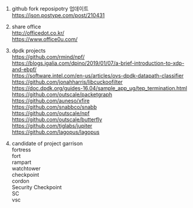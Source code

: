 1. github fork reposipotry 업데이트  
https://json.postype.com/post/210431

2. share office  
http://officedot.co.kr/  
https://www.office0u.com/  

3. dpdk projects  
https://github.com/rmind/npf/   
https://blogs.igalia.com/dpino/2019/01/07/a-brief-introduction-to-xdp-and-ebpf/   
https://software.intel.com/en-us/articles/ovs-dpdk-datapath-classifier  
https://github.com/jonahharris/libcuckoofilter  
https://doc.dpdk.org/guides-16.04/sample_app_ug/tep_termination.html  
https://github.com/outscale/packetgraph  
https://github.com/auneso/xfire  
https://github.com/snabbco/snabb  
https://github.com/outscale/npf  
https://github.com/outscale/butterfly  
https://github.com/tiglabs/jupiter  
https://github.com/lagopus/lagopus  


3. candidate of project 
garrison  
fortress  
fort  
rampart  
watchtower  
checkpoint  
cordon  
Security Checkpoint  
SC  
vsc  



